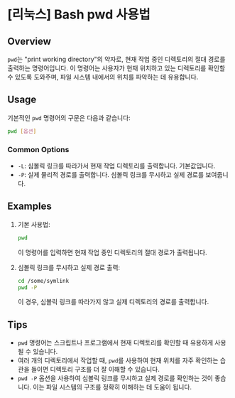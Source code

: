 # [리눅스] Bash pwd 사용법

## Overview
`pwd`는 "print working directory"의 약자로, 현재 작업 중인 디렉토리의 절대 경로를 출력하는 명령어입니다. 이 명령어는 사용자가 현재 위치하고 있는 디렉토리를 확인할 수 있도록 도와주며, 파일 시스템 내에서의 위치를 파악하는 데 유용합니다.

## Usage
기본적인 `pwd` 명령어의 구문은 다음과 같습니다:

```bash
pwd [옵션]
```

### Common Options
- `-L`: 심볼릭 링크를 따라가서 현재 작업 디렉토리를 출력합니다. 기본값입니다.
- `-P`: 실제 물리적 경로를 출력합니다. 심볼릭 링크를 무시하고 실제 경로를 보여줍니다.

## Examples
1. 기본 사용법:
   ```bash
   pwd
   ```
   이 명령어를 입력하면 현재 작업 중인 디렉토리의 절대 경로가 출력됩니다.

2. 심볼릭 링크를 무시하고 실제 경로 출력:
   ```bash
   cd /some/symlink
   pwd -P
   ```
   이 경우, 심볼릭 링크를 따라가지 않고 실제 디렉토리의 경로를 출력합니다.

## Tips
- `pwd` 명령어는 스크립트나 프로그램에서 현재 디렉토리를 확인할 때 유용하게 사용될 수 있습니다.
- 여러 개의 디렉토리에서 작업할 때, `pwd`를 사용하여 현재 위치를 자주 확인하는 습관을 들이면 디렉토리 구조를 더 잘 이해할 수 있습니다.
- `pwd -P` 옵션을 사용하여 심볼릭 링크를 무시하고 실제 경로를 확인하는 것이 좋습니다. 이는 파일 시스템의 구조를 정확히 이해하는 데 도움이 됩니다.